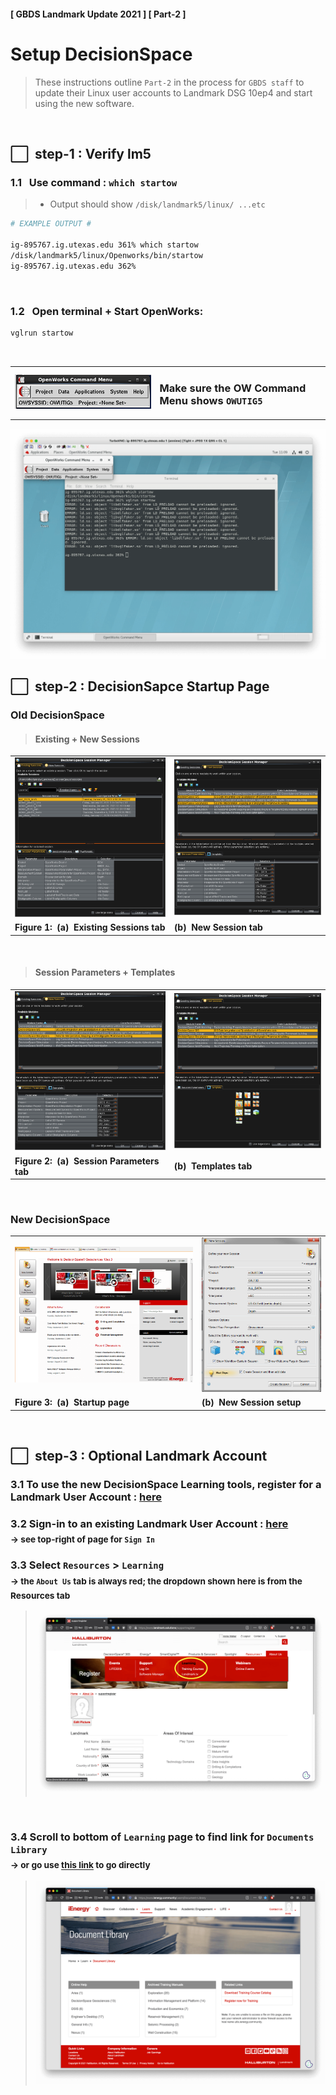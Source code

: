 #### [ GBDS Landmark Update 2021 ] [ Part-2 ]

# Setup DecisionSpace

> These instructions outline `Part-2` in the process for `GBDS staff` to update their Linux user accounts to Landmark DSG 10ep4 and start using the new software.

<br>

## &#x2B1C;&#x00A0; step-1 : Verify lm5

### 1.1 &#x00A0; Use command : `which startow`

> * Output should show `/disk/landmark5/linux/ ...etc`

```bash
# EXAMPLE OUTPUT #

ig-895767.ig.utexas.edu 361% which startow
/disk/landmark5/linux/Openworks/bin/startow
ig-895767.ig.utexas.edu 362% 
```
<br>

### 1.2 &#x00A0; Open terminal + Start OpenWorks:

```bash
vglrun startow
```
<br>

<table style="width:100%">
<tr>
  <td><img src="./img/ch2/step1/verify-lm5-2.png" /></td>
  <td><h3>Make sure the OW Command Menu shows <code>OWUTIG5</code></h3></td>
</tr>
</table>

<img src="./img/ch2/step1/verify-lm5-1.png" />

<br>

## &#x2B1C;&#x00A0; step-2 : DecisionSapce Startup Page

### Old DecisionSpace

> #### Existing + New Sessions

<table style="width:100%">
<tr>
  <td><img src="./img/ch2/step2/dsg-start-ep0-1.png" /></td>
  <td><img src="./img/ch2/step2/dsg-start-ep0-2.png" /></td>
</tr>
<tr>
  <td><b>Figure 1:&#x00A0; (a)&#x00A0; Existing Sessions tab</b></td>
  <td><b>(b)&#x00A0; New Session tab</b></td>
</tr>
</table>

<br>

> #### Session Parameters + Templates

<table style="width:100%">
<tr>
  <td><img src="./img/ch2/step2/dsg-start-ep0-2.png" /></td>
  <td><img src="./img/ch2/step2/dsg-start-ep0-3.png" /></td>
</tr>
<tr>
  <td><b>Figure 2:&#x00A0; (a)&#x00A0; Session Parameters tab</b></td>
  <td><b>(b)&#x00A0; Templates tab</b></td>
</tr>
</table>

<br>

### New DecisionSpace

<table style="width:100%">
<tr>
  <td><img src="./img/ch2/step2/dsg-start-ep4-1.png" /></td>
  <td><img src="./img/ch2/step2/dsg-start-ep4-2.png" /></td>
</tr>
<tr>
  <td><b>Figure 3:&#x00A0; (a)&#x00A0; Startup page</b></td>
  <td><b>(b)&#x00A0; New Session setup</b></td>
</tr>
</table>

<br>

## &#x2B1C;&#x00A0; step-3 : Optional Landmark Account

### 3.1 To use the new DecisionSpace Learning tools, register for a Landmark User Account : [here](https://identity.halliburton.com/CustomSelfReg/register.jsp?xHalTemp=ienergy)

### 3.2 Sign-in to an existing Landmark User Account : [here](https://www.landmark.solutions/)<br /><sub> &#x2192; see top-right of page for <code>Sign In</code></sub>

### 3.3 Select `Resources` > `Learning`<br /><sub> &#x2192; the `About Us` tab is always red; the dropdown shown here is from the Resources tab</sub>

> <img src="./img/ch2/step3/lm5-acct-4-learning.png" />

<br>

### 3.4 Scroll to bottom of `Learning` page to find link for `Documents Library`<br /><sub> &#x2192; or go use [this link](https://www.landmark.solutions/Resources/Learning/Document-Library) to go directly</sub>

> <img src="./img/ch2/step3/lm5-acct-5-learning-library.png" />

